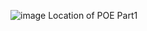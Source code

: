 ![image](https://github.com/user-attachments/assets/9baae93d-0fea-4462-8535-c6fd79566d9f)
Location of POE Part1
